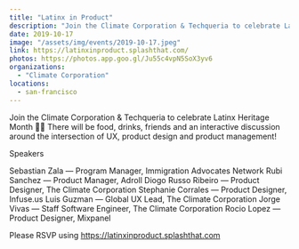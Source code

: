 ```yaml
---
title: "Latinx in Product"
description: "Join the Climate Corporation & Techqueria to celebrate Latinx Heritage Month "
date: 2019-10-17
image: "/assets/img/events/2019-10-17.jpeg"
link: https://latinxinproduct.splashthat.com/
photos: https://photos.app.goo.gl/Ju55c4vpN5SoX3yv6
organizations:
  - "Climate Corporation"
locations:
  - san-francisco
---
```


Join the Climate Corporation & Techqueria to celebrate Latinx Heritage Month 💃🏽
There will be food, drinks, friends and an interactive discussion around the intersection of UX, product design and product management!

Speakers

Sebastian Zala — Program Manager, Immigration Advocates Network
Rubi Sanchez — Product Manager, Adroll
Diogo Russo Ribeiro — Product Designer, The Climate Corporation
Stephanie Corrales — Product Designer, Infuse.us
Luis Guzman — Global UX Lead, The Climate Corporation
Jorge Vivas — Staff Software Engineer, The Climate Corporation
Rocio Lopez — Product Designer, Mixpanel

Please RSVP using https://latinxinproduct.splashthat.com
